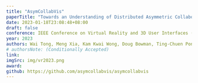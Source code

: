 ```yaml
---
title: "AsymCollabVis"
paperTitle: "Towards an Understanding of Distributed Asymmetric Collaborative Visualization on Problem-solving"
date: 2023-01-18T23:08:48+08:00
draft: false
conference: IEEE Conference on Virtual Reality and 3D User Interfaces (VR)
year: 2023
authors: Wai Tong, Meng Xia, Kam Kwai Wong, Doug Bowman, Ting-Chuen Pong, Huamin Qu, Yalong Yang
# authorsNote: (Conditionally Accepted)
link:
imgSrc: img/vr2023.png
award:
github: https://github.com/asymcollabvis/asymcollabvis
---
```


